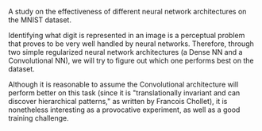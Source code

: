 A study on the effectiveness of different neural network architectures on the MNIST dataset.

Identifying what digit is represented in an image is a perceptual problem that proves to be very well handled by neural networks. Therefore, through two simple regularized neural network architectures (a Dense NN and a Convolutional NN), we will try to figure out which one performs best on the dataset.

Although it is reasonable to assume the Convolutional architecture will perform better on this task (since it is "translationally invariant and can discover hierarchical patterns," as written by Francois Chollet), it is nonetheless interesting as a provocative experiment, as well as a good training challenge.
